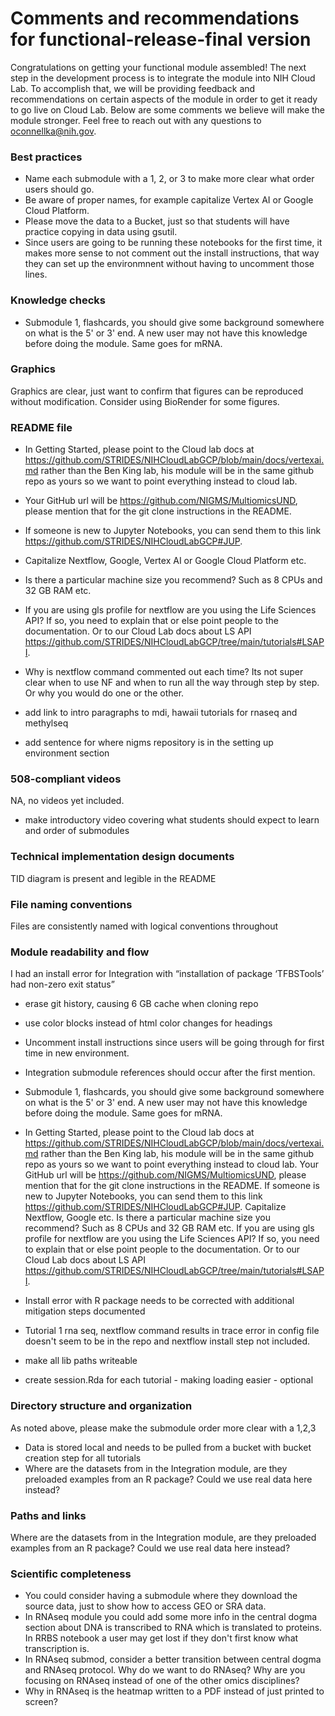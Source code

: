 # Comments and recommendations for functional-release-final version
Congratulations on getting your functional module assembled! The next step in the development process is to integrate the module into NIH Cloud Lab. To accomplish that, we will be providing feedback and recommendations on certain aspects of the module in order to get it ready to go live on Cloud Lab. Below are some comments we believe will make the module stronger. Feel free to reach out with any questions to oconnellka@nih.gov.

### Best practices
+ Name each submodule with a 1, 2, or 3 to make more clear what order users should go. 
+ Be aware of proper names, for example capitalize Vertex AI or Google Cloud Platform. 
+ Please move the data to a Bucket, just so that students will have practice copying in data using gsutil. 
+ Since users are going to be running these notebooks for the first time, it makes more sense to not comment out the install instructions, that way they can set up the environmnent without having to uncomment those lines. 

### Knowledge checks
+ Submodule 1, flashcards, you should give some background somewhere on what is the 5' or 3' end. A new user may not have this knowledge before doing the module. Same goes for mRNA. 

### Graphics
Graphics are clear, just want to confirm that figures can be reproduced without modification. Consider using BioRender for some figures.

### README file
+ In Getting Started, please point to the Cloud lab docs at https://github.com/STRIDES/NIHCloudLabGCP/blob/main/docs/vertexai.md rather than the Ben King lab, his module will be in the same github repo as yours so we want to point everything instead to cloud lab. 
+ Your GitHub url will be https://github.com/NIGMS/MultiomicsUND, please mention that for the git clone instructions in the README.  
+ If someone is new to Jupyter Notebooks, you can send them to this link https://github.com/STRIDES/NIHCloudLabGCP#JUP.
+ Capitalize Nextflow, Google, Vertex AI or Google Cloud Platform etc. 
+ Is there a particular machine size you recommend? Such as 8 CPUs and 32 GB RAM etc. 
+ If you are using gls profile for nextflow are you using the Life Sciences API? If so, you need to explain that or else point people to the documentation. Or to our Cloud Lab docs about LS API  https://github.com/STRIDES/NIHCloudLabGCP/tree/main/tutorials#LSAPI. 
+ Why is nextflow command commented out each time? Its not super clear when to use NF and when to run all the way through step by step. Or why you would do one or the other.

+ add link to intro paragraphs to mdi, hawaii tutorials for rnaseq and methylseq
+ add sentence for where nigms repository is in the setting up environment section


### 508-compliant videos
NA, no videos yet included. 

+ make introductory video covering what students should expect to learn and order of submodules

### Technical implementation design documents
TID diagram is present and legible in the README

### File naming conventions
Files are consistently named with logical conventions throughout

### Module readability and flow
I had an install error for Integration with “installation of package ‘TFBSTools’ had non-zero exit status”

+ erase git history, causing 6 GB cache when cloning repo
+ use color blocks instead of html color changes for headings


+ Uncomment install instructions since users will be going through for first time in new environment.
+ Integration submodule references should occur after the first mention.
+ Submodule 1, flashcards, you should give some background somewhere on what is the 5' or 3' end. A new user may not have this knowledge before doing the module. Same goes for mRNA. 
+ In Getting Started, please point to the Cloud lab docs at https://github.com/STRIDES/NIHCloudLabGCP/blob/main/docs/vertexai.md rather than the Ben King lab, his module will be in the same github repo as yours so we want to point everything instead to cloud lab. Your GitHub url will be https://github.com/NIGMS/MultiomicsUND, please mention that for the git clone instructions in the README.  If someone is new to Jupyter Notebooks, you can send them to this link https://github.com/STRIDES/NIHCloudLabGCP#JUP. Capitalize Nextflow, Google etc. Is there a particular machine size you recommend? Such as 8 CPUs and 32 GB RAM etc. If you are using gls profile for nextflow are you using the Life Sciences API? If so, you need to explain that or else point people to the documentation. Or to our Cloud Lab docs about LS API  https://github.com/STRIDES/NIHCloudLabGCP/tree/main/tutorials#LSAPI. 

+ Install error with R package needs to be corrected with additional mitigation steps documented 

+ Tutorial 1 rna seq, nextflow command results in trace error in config file doesn't seem to be in the repo and nextflow install step not included. 
+ make all lib paths writeable
+ create session.Rda for each tutorial - making loading easier - optional 

### Directory structure and organization
As noted above, please make the submodule order more clear with a 1,2,3

+ Data is stored local and needs to be pulled from a bucket with bucket creation step for all tutorials
+ Where are the datasets from in the Integration module, are they preloaded examples from an R package? Could we use real data here instead? 

### Paths and links
Where are the datasets from in the Integration module, are they preloaded examples from an R package? Could we use real data here instead? 

### Scientific completeness
+ You could consider having a submodule where they download the source data, just to show how to access GEO or SRA data.
+ In RNAseq module you could add some more info in the central dogma section about DNA is transcribed to RNA which is translated to proteins. In RRBS notebook a user may get lost if they don't first know what transcription is. 
+ In RNAseq submod, consider a better transition between central dogma and RNAseq protocol. Why do we want to do RNAseq? Why are you focusing on RNAseq instead of one of the other omics disciplines? 
+ Why in RNAseq is the heatmap written to a PDF instead of just printed to screen? 